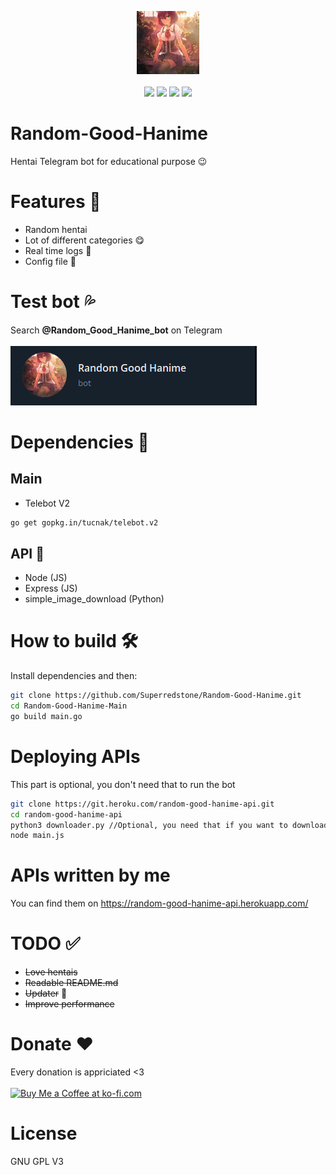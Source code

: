 <p align="center">
  <img src="Images/catGirl.jpg" width="20%"></img><br><br>
  <img src="https://github.com/Superredstone/Random-Good-Hanime/actions/workflows/go.yml/badge.svg"></img>
  <img src="https://img.shields.io/github/license/Superredstone/Random-Good-Hanime?color=Green&label=License"></img>
  <img src="https://img.shields.io/discord/821836676607115304?color=Blue&logo=Discord&logoColor=Blue"></img>
  <img src="https://www.code-inspector.com/project/23029/score/svg">
</p>

# Random-Good-Hanime 
Hentai Telegram bot for educational purpose :wink:

# Features :newspaper:
- Random hentai 
- Lot of different categories :yum:
- Real time logs :scroll:
- Config file :page_facing_up:

# Test bot :sweat_drops:
Search **@Random_Good_Hanime_bot** on Telegram <br> <br>
<img src="https://github.com/Superredstone/Random-Good-Hanime/blob/Main/Images/telegramTestBot.png">

# Dependencies :ghost:	
## Main
- Telebot V2
```bash
go get gopkg.in/tucnak/telebot.v2
```

## API :bee:
- Node (JS)
- Express (JS)
- simple_image_download (Python)

# How to build :hammer_and_wrench:
Install dependencies and then: 
```bash
git clone https://github.com/Superredstone/Random-Good-Hanime.git
cd Random-Good-Hanime-Main
go build main.go
```

# Deploying APIs
This part is optional, you don't need that to run the bot
```bash
git clone https://git.heroku.com/random-good-hanime-api.git
cd random-good-hanime-api
python3 downloader.py //Optional, you need that if you want to download new images
node main.js
```

# APIs written by me
You can find them on https://random-good-hanime-api.herokuapp.com/

# TODO :white_check_mark:
- ~~Love hentais~~
- ~~Readable README.md~~
- ~~Updater~~ :arrow_down_small:
- ~~Improve performance~~

# Donate :heart:
Every donation is appriciated <3 <br> <br>
<a href='https://ko-fi.com/A0A64PC0Y' target='_blank'><img height='36' style='border:0px;height:36px;' src='https://cdn.ko-fi.com/cdn/kofi3.png?v=2' border='0' alt='Buy Me a Coffee at ko-fi.com' /></a>

# License
GNU GPL V3
